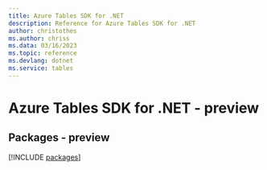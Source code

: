 ```yaml
---
title: Azure Tables SDK for .NET
description: Reference for Azure Tables SDK for .NET
author: christothes
ms.author: chriss
ms.data: 03/16/2023
ms.topic: reference
ms.devlang: dotnet
ms.service: tables
---
```

# Azure Tables SDK for .NET - preview
## Packages - preview
[!INCLUDE [packages](tables-index.md)]
